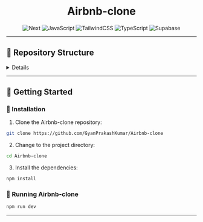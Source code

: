 <div align="center">
<h1 align="center">
<br>Airbnb-clone
</h1>

<p align="center">
<img src="https://img.shields.io/badge/Nextjs-007ACC?style=for-the-badge&logo=nextjs&logoColor=white" alt="Next" />
<img src="https://img.shields.io/badge/JavaScript-F7DF1E?style=for-the-badge&logo=javascript&logoColor=black" alt="JavaScript" />
<img src="https://img.shields.io/badge/Tailwind_CSS-38B2AC?style=for-the-badge&logo=tailwind-css&logoColor=white" alt="TailwindCSS" />
<img src="https://img.shields.io/badge/TypeScript-007ACC?style=for-the-badge&logo=typescript&logoColor=white" alt="TypeScript" />
<img src="https://img.shields.io/badge/Supabase-3ECF8E?style=for-the-badge&logo=supabase&logoColor=white" alt="Supabase" />
</div>

---
## 📂 Repository Structure

<details closed>

```sh
└── Airbnb-clone/
    ├── .gitignore
    ├── README.md
    ├── app/
    │   ├── addhome/
    │   │   └── page.tsx
    │   ├── auth/
    │   │   └── callback/
    │   │       └── route.ts
    │   ├── dashboard/
    │   │   └── page.tsx
    │   ├── globals.css
    │   ├── homes/
    │   │   └── [id]/
    │   │       └── page.tsx
    │   ├── layout.tsx
    │   ├── loading.tsx
    │   └── page.tsx
    ├── components/
    │   ├── AddHomeForm.tsx
    │   ├── DeleteHomebtn.tsx
    │   ├── auth/
    │   │   ├── LoginModel.tsx
    │   │   ├── SignupModel.tsx
    │   │   └── SocialSignUp.tsx
    │   ├── base/
    │   │   ├── Logo.tsx
    │   │   ├── MobileNav.tsx
    │   │   ├── NavMenu.tsx
    │   │   ├── Navbar.tsx
    │   │   ├── SearchSheetNav.tsx
    │   │   └── Toast.tsx
    │   ├── common/
    │   │   ├── Categories.tsx
    │   │   ├── Counter.tsx
    │   │   ├── DatePicker.tsx
    │   │   ├── HomeCard.tsx
    │   │   ├── SearchSheet.tsx
    │   │   └── SignOut.tsx
    │   └── ui/
    │       ├── alert-dialog.tsx
    │       ├── button.tsx
    │       ├── input.tsx
    │       ├── label.tsx
    │       ├── popover.tsx
    │       ├── sheet.tsx
    │       └── table.tsx
    ├── components.json
    ├── config/
    │   ├── Env.ts
    │   ├── categories.ts
    │   └── countries.ts
    ├── lib/
    │   └── utils.ts
    ├── middleware.ts
    ├── next.config.js
    ├── package-lock.json
    ├── package.json
    ├── postcss.config.js
    ├── public/
    │   ├── favicon.ico
    │   └── images/
    │       ├── github.png
    │       ├── google.png
    │       ├── home_img.jpeg
    │       ├── home_img1.jpeg
    │       ├── logo-sm.png
    │       └── logo.png
    ├── tailwind.config.js
    ├── tailwind.config.ts
    ├── trigger.sql
    ├── tsconfig.json
    ├── types.ts
    └── validation/
        ├── authSchema.ts
        └── homeSchema.ts
```
</details>

---

## 🚀 Getting Started

### 🔧 Installation

1. Clone the Airbnb-clone repository:
```sh
git clone https://github.com/GyanPrakashKumar/Airbnb-clone
```

2. Change to the project directory:
```sh
cd Airbnb-clone
```

3. Install the dependencies:
```sh
npm install
```

### 🤖 Running Airbnb-clone

```sh
npm run dev
```
---
